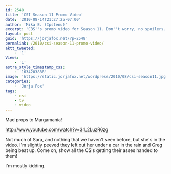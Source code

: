 ```yaml
---
id: 2548
title: 'CSI Season 11 Promo Video'
date: '2010-08-14T21:27:25-07:00'
author: 'Mika E. (Ipstenu)'
excerpt: 'CBS''s promo video for Season 11. Don''t worry, no spoilers.'
layout: post
guid: 'https://jorjafox.net/?p=2548'
permalink: /2010/csi-season-11-promo-video/
aktt_tweeted:
    - '1'
Views:
    - '1'
astra_style_timestamp_css:
    - '1634203888'
image: 'https://static.jorjafox.net/wordpress/2010/08/csi-season11.jpg'
categories:
    - 'Jorja Fox'
tags:
    - csi
    - tv
    - video
---
```


Mad props to Margamania!

http://www.youtube.com/watch?v=3rL2LuzR6zg

Not much of Sara, and nothing that we haven't seen before, but she's in the video.  I'm slightly peeved they left out her under a car in the rain and Greg being beat up. Come on, show all the CSIs getting their asses handed to them!

I'm mostly kidding.